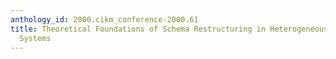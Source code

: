 ```yaml
---
anthology_id: 2000.cikm_conference-2000.61
title: Theoretical Foundations of Schema Restructuring in Heterogeneous Multidatabase
  Systems
---
```

